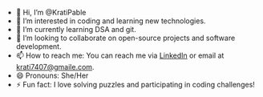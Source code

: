 - 👋 Hi, I’m @KratiPable
- 👀 I’m interested in coding and learning new technologies.
- 🌱 I’m currently learning DSA and git.
- 💞️ I’m looking to collaborate on open-source projects and software development.
- 📫 How to reach me: You can reach me via [LinkedIn]([https://www.linkedin.com/in/kratipable-938a70231/) or email at krati7407@gmaile.com.
- 😄 Pronouns: She/Her
- ⚡ Fun fact: I love solving puzzles and participating in coding challenges!


<!---
KratiPable/KratiPable is a ✨ special ✨ repository because its `README.md` (this file) appears on your GitHub profile.
You can click the Preview link to take a look at your changes.
--->
